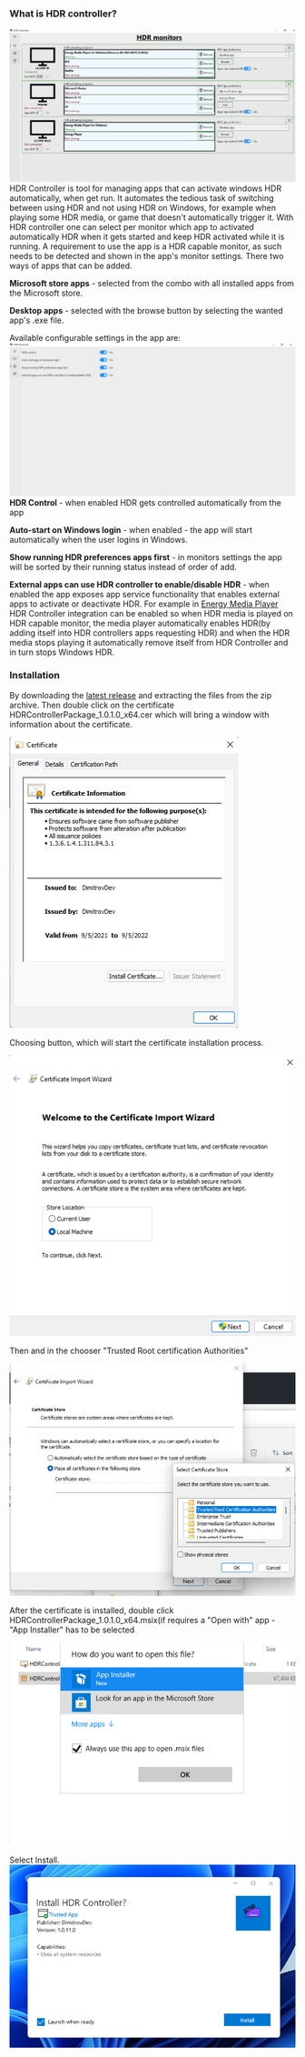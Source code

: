 ### What is HDR controller?

![](https://github.com/IDimitrovDev/HDR-Controller/blob/main/screens/hdrcontroller.png)
HDR Controller is tool for managing apps that can activate windows HDR automatically, when get run. It automates the tedious task of switching between using HDR and not using HDR on Windows, for example when playing some HDR media, or game that doesn't automatically trigger it. With HDR controller one can select per monitor which app to activated automatically HDR when it gets started and keep HDR activated while it is running. 
A requirement to use the app is a HDR capable monitor, as such needs to be detected and shown in the app's monitor settings. There two ways of apps that can be added.

 **Microsoft store apps** - selected from the combo with all installed apps from the Microsoft store.

 **Desktop apps** - selected with the browse button by selecting the wanted app's .exe file.

Available configurable settings in the app are:
![](https://github.com/IDimitrovDev/HDR-Controller/blob/main/screens/settings.png)
**HDR Control** - when enabled HDR gets controlled automatically from the app

**Auto-start on Windows login** - when enabled - the app will start automatically when the user logins in Windows.

**Show running HDR preferences apps first** - in monitors settings the app will be sorted by their running status instead of order of add.

**External apps can use HDR controller to enable/disable HDR** - when enabled the app exposes app service functionality that enables external apps to activate or deactivate HDR. For example in [Energy Media Player](https://www.microsoft.com/store/apps/9P9ZH5FL1BFK) HDR Controller integration can be enabled so when HDR media is played on HDR capable monitor, the media player automatically enables HDR(by adding itself into HDR controllers apps requesting HDR) and when the HDR media stops playing it automatically remove itself from HDR Controller and in turn stops Windows HDR. 
 
### Installation

 By downloading the [latest release](https://github.com/IDimitrovDev/HDR-Controller/releases/) and extracting the files from the zip archive.
 Then double click on the certificate HDRControllerPackage_1.0.1.0_x64.cer which will bring a window with information about the certificate. 

![](https://github.com/IDimitrovDev/HDR-Controller/blob/main/screens/certificate_install.png)

Choosing <Install certificate> button, which will start the certificate installation process. 

![](https://github.com/IDimitrovDev/HDR-Controller/blob/main/screens/certificate_import_wizard.png)

Then <Browse> and in the chooser "Trusted Root certification Authorities"

![](https://github.com/IDimitrovDev/HDR-Controller/blob/main/screens/certificate_store.png)

After the certificate is installed, double click HDRControllerPackage_1.0.1.0_x64.msix(if requires a "Open with" app - "App Installer" has to be selected 

![](https://github.com/IDimitrovDev/HDR-Controller/blob/main/screens/msix_app_chooser.png)

Select Install.
![](https://github.com/IDimitrovDev/HDR-Controller/blob/main/screens/installer.png)
